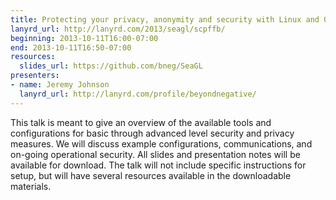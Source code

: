 ```yaml
---
title: Protecting your privacy, anonymity and security with Linux and Open Source tools
lanyrd_url: http://lanyrd.com/2013/seagl/scpffb/
beginning: 2013-10-11T16:00-07:00
end: 2013-10-11T16:50-07:00
resources:
  slides_url: https://github.com/bneg/SeaGL
presenters:
- name: Jeremy Johnson
  lanyrd_url: http://lanyrd.com/profile/beyondnegative/
---
```


This talk is meant to give an overview of the available tools and configurations for basic through advanced level security and privacy measures. We will discuss example configurations, communications, and on-going operational security. All slides and presentation notes will be available for download. The talk will not include specific instructions for setup, but will have several resources available in the downloadable materials.

